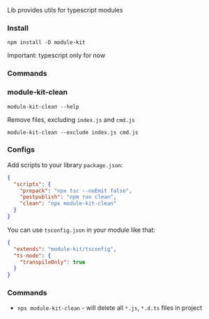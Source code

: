 Lib provides utils for typescript modules

### Install

`npm install -D module-kit`

Important: typescript only for now

### Commands

### module-kit-clean

```
module-kit-clean --help
```

Remove files, excluding `index.js` and `cmd.js`
```
module-kit-clean --exclude index.js cmd.js
```

### Configs
Add scripts to your library `package.json`:

```json
{
  "scripts": {
    "prepack": "npx tsc --noEmit false",
    "postpublish": "npm run clean",
    "clean": "npx module-kit-clean"
  }
}
``` 



You can use `tsconfig.json` in your module like that:
```json
{
  "extends": "module-kit/tsconfig",
  "ts-node": {
    "transpileOnly": true
  }
}
```

### Commands

- `npx module-kit-clean` - will delete all `*.js`, `*.d.ts` files in project

